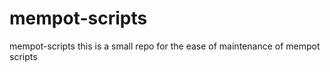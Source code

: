 # mempot-scripts
mempot-scripts
this is a small repo for the ease of maintenance of mempot scripts

